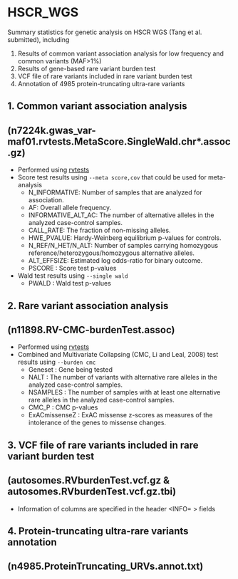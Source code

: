 # HSCR_WGS
Summary statistics for genetic analysis on HSCR WGS (Tang et al. submitted), including

1. Results of common variant association analysis for low frequency and common variants (MAF>1%)
2. Results of gene-based rare variant burden test
3. VCF file of rare variants included in rare variant burden test
4. Annotation of 4985 protein-truncating ultra-rare variants

## 1. Common variant association analysis
##    (n7224k.gwas_var-maf01.rvtests.MetaScore.SingleWald.chr*.assoc.gz)

- Performed using [rvtests](https://github.com/zhanxw/rvtests)
- Score test results using `--meta score,cov` that could be used for meta-analysis
  - N_INFORMATIVE: Number of samples that are analyzed for association.
  - AF: Overall allele frequency. 
  - INFORMATIVE_ALT_AC: The number of alternative alleles in the analyzed case-control samples.
  - CALL_RATE: The fraction of non-missing alleles.
  - HWE_PVALUE: Hardy-Weinberg equilibrium p-values for controls. 
  - N_REF/N_HET/N_ALT: Number of samples carrying homozygous reference/heterozygous/homozygous alternative alleles. 
  - ALT_EFFSIZE: Estimated log odds-ratio for binary outcome. 
  - PSCORE : Score test p-values
- Wald test results using `--single wald`
  - PWALD : Wald test p-values
  
## 2. Rare variant association analysis
##    (n11898.RV-CMC-burdenTest.assoc)

- Performed using [rvtests](https://github.com/zhanxw/rvtests)
- Combined and Multivariate Collapsing (CMC, Li and Leal, 2008) test results using `--burden cmc`
  - Geneset : Gene being tested
  - NALT : The number of variants with alternative rare alleles in the analyzed case-control samples.
  - NSAMPLES : The number of samples with at least one alternative rare alleles in the analyzed case-control samples.
  - CMC_P : CMC p-values
  - ExACmissenseZ : ExAC missense z-scores as measures of the intolerance of the genes to missense changes.
  
## 3. VCF file of rare variants included in rare variant burden test
##    (autosomes.RVburdenTest.vcf.gz & autosomes.RVburdenTest.vcf.gz.tbi)

- Information of columns are specified in the header <INFO= > fields

## 4. Protein-truncating ultra-rare variants annotation
##    (n4985.ProteinTruncating_URVs.annot.txt) 






